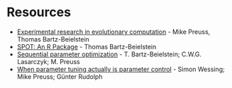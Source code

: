 # Resources

- [Experimental research in evolutionary computation](https://dl.acm.org/doi/abs/10.1145/1274000.1274102) - Mike Preuss, Thomas Bartz-Beielstein
- [SPOT: An R Package](https://arxiv.org/pdf/1006.4645.pdf) - Thomas Bartz-Beielstein
- [Sequential parameter optimization](https://ieeexplore.ieee.org/abstract/document/1554761) - T. Bartz-Beielstein; C.W.G. Lasarczyk; M. Preuss
- [When parameter tuning actually is parameter control](https://dl.acm.org/doi/abs/10.1145/2001576.2001689) - Simon Wessing; Mike Preuss; Günter Rudolph
